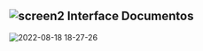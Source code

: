 
## ![screen2](https://user-images.githubusercontent.com/78568759/185500160-f1a004f4-15bc-4ef7-849a-3fa96c90010e.png) Interface Documentos
![2022-08-18 18-27-26](https://user-images.githubusercontent.com/78568759/185499327-69e14779-62de-4e40-a8a0-d77e98dbba21.gif)


